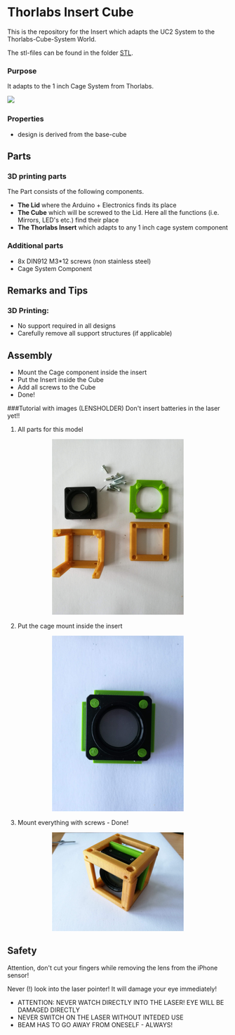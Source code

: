 # Thorlabs Insert Cube
This is the repository for the Insert which adapts the UC2 System to the Thorlabs-Cube-System World.

The stl-files can be found in the folder [STL](./STL).

### Purpose
It adapts to the 1 inch Cage System from Thorlabs.


![](./IMAGES/Assembly_Cube_Objectiveholder.png)


### Properties
* design is derived from the base-cube

## Parts

### 3D printing parts
The Part consists of the following components.

* **The Lid** where the Arduino + Electronics finds its place
* **The Cube** which will be screwed to the Lid. Here all the functions (i.e. Mirrors, LED's etc.) find their place
* **The Thorlabs Insert** which adapts to any 1 inch cage system component 

### Additional parts
* 8x DIN912 M3*12 screws (non stainless steel)
* Cage System Component


## Remarks and Tips
### 3D Printing:
* No support required in all designs
* Carefully remove all support structures (if applicable)

## Assembly
* Mount the Cage component inside the insert
* Put the Insert inside the Cube
* Add all screws to the Cube
* Done!

###Tutorial with images (LENSHOLDER)
Don't insert batteries in the laser yet!!

1. All parts for this model
<p align="center">
<img src="./IMAGES/CUBE_THORLABS_0.jpg" width="300">
</p>

2. Put the cage mount inside the insert
<p align="center">
<img src="./IMAGES/CUBE_THORLABS_1.jpg" width="300">
</p>

3. Mount everything with screws - Done!
<p align="center">
<img src="./IMAGES/CUBE_THORLABS_2.jpg" width="300">
</p>


## Safety
Attention, don't cut your fingers while removing the lens from the iPhone sensor!

Never (!) look into the laser pointer! It will damage your eye immediately!


* ATTENTION: NEVER WATCH DIRECTLY INTO THE LASER! EYE WILL BE DAMAGED DIRECTLY
* NEVER SWITCH ON THE LASER WITHOUT INTEDED USE
* BEAM HAS TO GO AWAY FROM ONESELF - ALWAYS!
